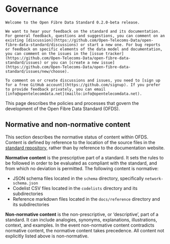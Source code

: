 # Governance

```{admonition} 0.2.0-beta release
Welcome to the Open Fibre Data Standard 0.2.0-beta release.

We want to hear your feedback on the standard and its documentation. For general feedback, questions and suggestions, you can comment on an existing [discussion](https://github.com/Open-Telecoms-Data/open-fibre-data-standard/discussions) or start a new one. For bug reports or feedback on specific elements of the data model and documentation, you can comment on the issues in the [issue tracker](https://github.com/Open-Telecoms-Data/open-fibre-data-standard/issues) or you can [create a new issue](https://github.com/Open-Telecoms-Data/open-fibre-data-standard/issues/new/choose).

To comment on or create discussions and issues, you need to [sign up for a free GitHub account](https://github.com/signup). If you prefer to provide feedback privately, you can email [info@opentelecomdata.net](mailto:info@opentelecomdata.net).
```

This page describes the policies and processes that govern the development of the Open Fibre Data Standard (OFDS).

## Normative and non-normative content

This section describes the normative status of content within OFDS. Content is defined by reference to the location of the source files in the [standard repository](https://github.com/Open-Telecoms-Data/open-fibre-data-standard), rather than by reference to the documentation website.

**Normative content** is the prescriptive part of a standard. It sets the rules to be followed in order to be evaluated as compliant with the standard, and from which no deviation is permitted.  The following content is normative:

- JSON schema files located in the `schema` directory, specifically `network-schema.json`
- Codelist CSV files located in the `codelists` directory and its subdirectories
- Reference markdown files located in the `docs/reference` directory and its subdirectories

**Non-normative content** is the non-prescriptive, or ‘descriptive’, part of a standard. It can include analogies, synonyms, explanations, illustrations, context, and examples. In the event non-normative content contradicts normative content, the normative content takes precedence. All content not explicitly listed above is non-normative.
